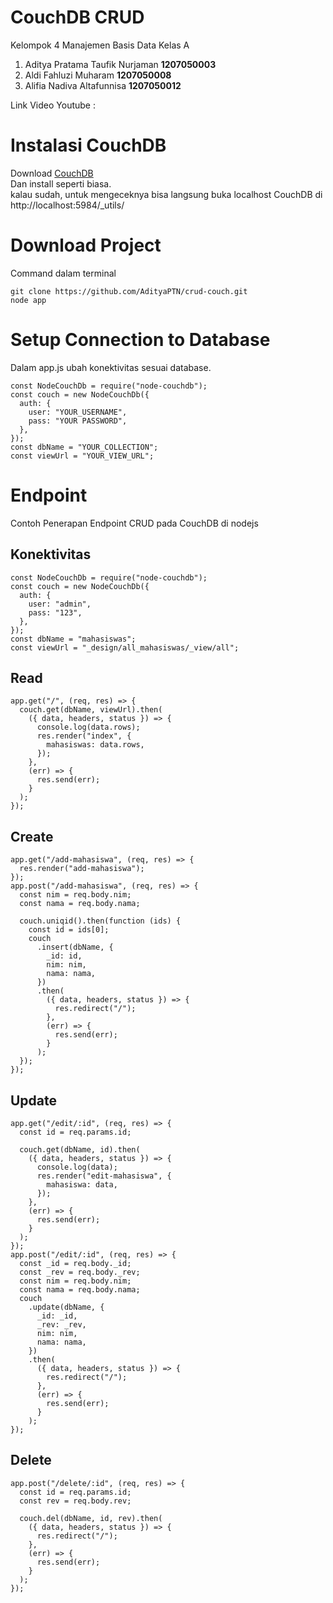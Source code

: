 # CouchDB CRUD
Kelompok 4 Manajemen Basis Data Kelas A
<ol>
<li> Aditya Pratama Taufik Nurjaman <strong>1207050003</strong></li>
<li> Aldi Fahluzi Muharam <strong>1207050008</strong></li>
<li> Alifia Nadiva Altafunnisa <strong>1207050012</strong></li>
</ol>
Link Video Youtube :

# Instalasi CouchDB
Download [CouchDB](https://couchdb.apache.org/)
<br>Dan install seperti biasa.
<br>kalau sudah, untuk mengeceknya bisa langsung buka localhost CouchDB di http://localhost:5984/_utils/


# Download Project
Command dalam terminal
```
git clone https://github.com/AdityaPTN/crud-couch.git
node app
```

# Setup Connection to Database
Dalam app.js ubah konektivitas sesuai database.
```JS
const NodeCouchDb = require("node-couchdb");
const couch = new NodeCouchDb({
  auth: {
    user: "YOUR_USERNAME",
    pass: "YOUR PASSWORD",
  },
});
const dbName = "YOUR_COLLECTION";
const viewUrl = "YOUR_VIEW_URL";
```

# Endpoint
Contoh Penerapan Endpoint CRUD pada CouchDB di nodejs
## Konektivitas
```JS
const NodeCouchDb = require("node-couchdb");
const couch = new NodeCouchDb({
  auth: {
    user: "admin",
    pass: "123",
  },
});
const dbName = "mahasiswas";
const viewUrl = "_design/all_mahasiswas/_view/all";
```
## Read
```JS
app.get("/", (req, res) => {
  couch.get(dbName, viewUrl).then(
    ({ data, headers, status }) => {
      console.log(data.rows);
      res.render("index", {
        mahasiswas: data.rows,
      });
    },
    (err) => {
      res.send(err);
    }
  );
});
```
## Create
```JS
app.get("/add-mahasiswa", (req, res) => {
  res.render("add-mahasiswa");
});
app.post("/add-mahasiswa", (req, res) => {
  const nim = req.body.nim;
  const nama = req.body.nama;

  couch.uniqid().then(function (ids) {
    const id = ids[0];
    couch
      .insert(dbName, {
        _id: id,
        nim: nim,
        nama: nama,
      })
      .then(
        ({ data, headers, status }) => {
          res.redirect("/");
        },
        (err) => {
          res.send(err);
        }
      );
  });
});
```

## Update
```JS
app.get("/edit/:id", (req, res) => {
  const id = req.params.id;

  couch.get(dbName, id).then(
    ({ data, headers, status }) => {
      console.log(data);
      res.render("edit-mahasiswa", {
        mahasiswa: data,
      });
    },
    (err) => {
      res.send(err);
    }
  );
});
app.post("/edit/:id", (req, res) => {
  const _id = req.body._id;
  const _rev = req.body._rev;
  const nim = req.body.nim;
  const nama = req.body.nama;
  couch
    .update(dbName, {
      _id: _id,
      _rev: _rev,
      nim: nim,
      nama: nama,
    })
    .then(
      ({ data, headers, status }) => {
        res.redirect("/");
      },
      (err) => {
        res.send(err);
      }
    );
});
```
## Delete
```JS
app.post("/delete/:id", (req, res) => {
  const id = req.params.id;
  const rev = req.body.rev;

  couch.del(dbName, id, rev).then(
    ({ data, headers, status }) => {
      res.redirect("/");
    },
    (err) => {
      res.send(err);
    }
  );
});
```
